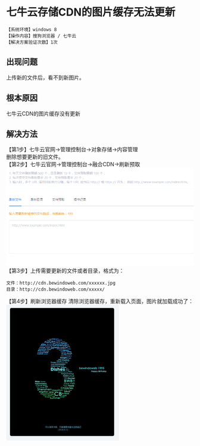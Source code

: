 # 七牛云存储CDN的图片缓存无法更新
`【系统环境】windows 8`  
`【操作内容】搜狗浏览器 / 七牛云`  
`【解决方案验证次数】1次`  
## <i class="fa fa-question-circle"></i> 出现问题
上传新的文件后，看不到新图片。
## <i class="fa fa-bullseye"></i> 根本原因
七牛云CDN的图片缓存没有更新
## <i class="fa fa-check-circle"></i> 解决方法
【第1步】七牛云官网→管理控制台→对象存储→内容管理  
删除想要更新的旧文件。  
【第2步】七牛云官网→管理控制台→融合CDN→刷新预取  
![](assets/001/20180619-0860e072.png)  
【第3步】上传需要更新的文件或者目录，格式为：
```
文件：http://cdn.bewindoweb.com/xxxxxx.jpg
目录：http://cdn.bewindoweb.com/xxxxx/
```
【第4步】刷新浏览器缓存
清除浏览器缓存，重新载入页面，图片就加载成功了：
![](assets/001/20180619-42e66469.png)  
